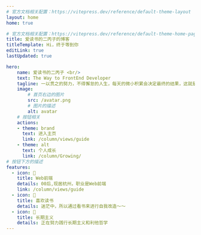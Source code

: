 ```yaml
---
# 官方文档相关配置：https://vitepress.dev/reference/default-theme-layout
layout: home
home: true

# 官方文档相关配置：https://vitepress.dev/reference/default-theme-home-page
title: 爱读书的二丙子的博客
titleTemplate: Hi，终于等到你
editLink: true
lastUpdated: true

hero:
    name: 爱读书的二丙子 <br/>
    text: The Way to FrontEnd Developer
    tagline: 一以贯之的努力，不得懈怠的人生，每天的微小积累会决定最终的结果，这就是答案
    image:
        # 首页右边的图片
        src: /avatar.png
        # 图片的描述
        alt: avatar
    # 按钮相关
    actions:
    - theme: brand
      text: 进入主页
      link: /column/views/guide
    - theme: alt
      text: 个人成长
      link: /column/Growing/
# 按钮下方的描述
features:
  - icon: 🧐
    title: Web前端
    details: 00后,现居杭州，职业是Web前端
    link: /column/views/guide
  - icon: 📖
    title: 喜欢读书
    details: 迷茫中，所以通过看书来进行自我改造～～
  - icon: 🧩
    title: 长期主义
    details: 正在努力践行长期主义和利他哲学
---
```




<!-- 自定义组件 -->
<!-- <script setup>
import home from './components/home.vue';
</script>

<home /> -->